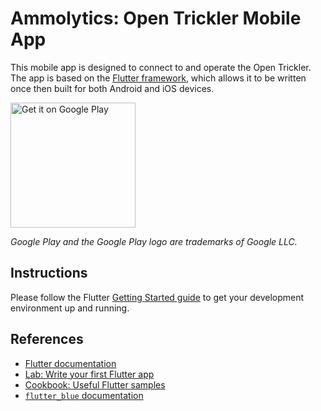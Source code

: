 # Ammolytics: Open Trickler Mobile App

This mobile app is designed to connect to and operate the Open Trickler. The app is based on the [Flutter framework](https://flutter.dev/), which allows it to be written once then built for both Android and iOS devices.

<a href="https://play.google.com/store/apps/details?id=com.ammolytics.opentrickler"><img src="https://play.google.com/intl/en_us/badges/images/generic/en_badge_web_generic.png" alt="Get it on Google Play" width="200"></a>

_Google Play and the Google Play logo are trademarks of Google LLC._

## Instructions

Please follow the Flutter [Getting Started guide](https://flutter.dev/docs/get-started/install) to get your development environment up and running.

## References

- [Flutter documentation](https://flutter.io/docs)
- [Lab: Write your first Flutter app](https://flutter.io/docs/get-started/codelab)
- [Cookbook: Useful Flutter samples](https://flutter.io/docs/cookbook)
- [`flutter_blue` documentation](https://github.com/pauldemarco/flutter_blue)

